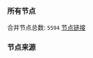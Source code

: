 ### 所有节点
合并节点总数: `5594`
[节点链接](https://github.com/rzhy1/33/raw/master/sub/sub_merge_base64.txt)

### 节点来源
